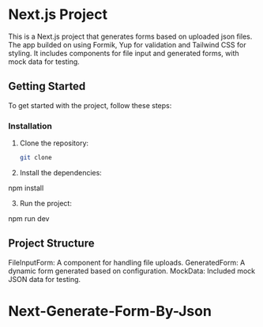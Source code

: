# Next.js Project

This is a Next.js project that generates forms based on uploaded json files. The app builded on using Formik, Yup for validation and Tailwind CSS for styling. It includes components for file input and generated forms, with mock data for testing.

## Getting Started

To get started with the project, follow these steps:

### Installation

1. Clone the repository:

   ```bash
   git clone
   ```

2. Install the dependencies:

npm install

3. Run the project:

npm run dev

## Project Structure

FileInputForm: A component for handling file uploads.
GeneratedForm: A dynamic form generated based on configuration.
MockData: Included mock JSON data for testing.
# Next-Generate-Form-By-Json
